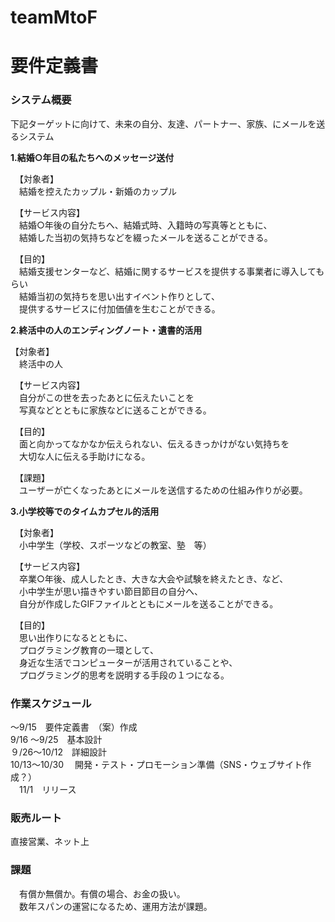 # teamMtoF
# 要件定義書
### システム概要  
  
下記ターゲットに向けて、未来の自分、友達、パートナー、家族、にメールを送るシステム  
  
**1.結婚○年目の私たちへのメッセージ送付**  
  
　【対象者】  
　結婚を控えたカップル・新婚のカップル  

　【サービス内容】  
　結婚○年後の自分たちへ、結婚式時、入籍時の写真等とともに、  
　結婚した当初の気持ちなどを綴ったメールを送ることができる。  
  
　【目的】  
　結婚支援センターなど、結婚に関するサービスを提供する事業者に導入してもらい  
　結婚当初の気持ちを思い出すイベント作りとして、  
　提供するサービスに付加価値を生むことができる。  
  
**2.終活中の人のエンディングノート・遺書的活用**  
  
【対象者】  
　終活中の人  
  
　【サービス内容】  
　自分がこの世を去ったあとに伝えたいことを  
　写真などとともに家族などに送ることができる。  
  
　【目的】  
　面と向かってなかなか伝えられない、伝えるきっかけがない気持ちを  
　大切な人に伝える手助けになる。  
  
　【課題】  
　ユーザーが亡くなったあとにメールを送信するための仕組み作りが必要。  
  
**3.小学校等でのタイムカプセル的活用**  
  
　【対象者】  
　小中学生（学校、スポーツなどの教室、塾　等）  
  
　【サービス内容】  
　卒業○年後、成人したとき、大きな大会や試験を終えたとき、など、  
　小中学生が思い描きやすい節目節目の自分へ、  
　自分が作成したGIFファイルとともにメールを送ることができる。  
  
　【目的】  
　思い出作りになるとともに、  
　プログラミング教育の一環として、  
　身近な生活でコンピューターが活用されていることや、  
　プログラミング的思考を説明する手段の１つになる。  
  
### 作業スケジュール  
～9/15　要件定義書　（案）作成  
9/16 ～9/25　基本設計  
９/26～10/12　詳細設計  
10/13～10/30 　開発・テスト・プロモーション準備（SNS・ウェブサイト作成？）  
　11/1　リリース  
  
### 販売ルート  
直接営業、ネット上  
  
### 課題  
　有償か無償か。有償の場合、お金の扱い。  
　数年スパンの運営になるため、運用方法が課題。  
